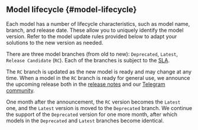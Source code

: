 ## Model lifecycle {#model-lifecycle}

Each model has a number of lifecycle characteristics, such as model name, branch, and release date. These allow you to uniquely identify the model version. Refer to the model update rules provided below to adapt your solutions to the new version as needed. 

There are three model branches (from old to new): `Deprecated`, `Latest`, `Release Candidate` (`RC`). Each of the branches is subject to the [SLA](../../overview/sla.md). 

The `RC` branch is updated as the new model is ready and may change at any time. When a model in the `RC` branch is ready for general use, we announce the upcoming release both in the [release notes](../../ai-studio/release-notes/index.md) and our [Telegram community](https://t.me/YFM_Community).

One month after the announcement, the `RC` version becomes the `Latest` one, and the `Latest` version is moved to the `Deprecated` branch. We continue the support of the `Deprecated` version for one more month, after which models in the `Deprecated` and `Latest` branches become identical.